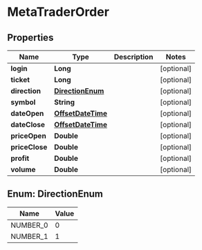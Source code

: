 
# MetaTraderOrder

## Properties
Name | Type | Description | Notes
------------ | ------------- | ------------- | -------------
**login** | **Long** |  |  [optional]
**ticket** | **Long** |  |  [optional]
**direction** | [**DirectionEnum**](#DirectionEnum) |  |  [optional]
**symbol** | **String** |  |  [optional]
**dateOpen** | [**OffsetDateTime**](OffsetDateTime.md) |  |  [optional]
**dateClose** | [**OffsetDateTime**](OffsetDateTime.md) |  |  [optional]
**priceOpen** | **Double** |  |  [optional]
**priceClose** | **Double** |  |  [optional]
**profit** | **Double** |  |  [optional]
**volume** | **Double** |  |  [optional]


<a name="DirectionEnum"></a>
## Enum: DirectionEnum
Name | Value
---- | -----
NUMBER_0 | 0
NUMBER_1 | 1



